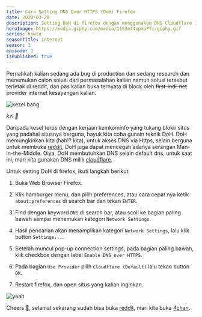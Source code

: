 ```yaml
---
title: Cara Setting DNS Over HTTPS (DoH) Firefox
date: 2020-03-20
description: Setting DoH di firefox dengan menggunakan DNS Cloudflare 1.1.1.1, EZ~
heroImage: https://media.giphy.com/media/11S3e44upmuPTi/giphy.gif
series: howto
seasonTitle: internet
season: 1
episode: 1
isPublished: true
---
```


Pernahkah kalian sedang ada bug di production dan sedang research dan menemukan calon solusi dari permasalahan kalian namun solusi tersebut terletak di reddit, dan pas kalian buka ternyata di block oleh ~~first-indi-net~~ provider internet kesayangan kalian.

![kezel bang](https://media.giphy.com/media/DOdsiolqbxCbm/giphy.gif).

_kzl 💢_

Daripada kesel terus dengan kerjaan kemkominfo yang tukang blokir situs yang padahal situsnya berguna, hayuk kita coba gunain teknik DoH. DoH memungkinkan kita (hah!? kita), untuk akses DNS via Https, selain berguna untuk membuka [reddit](https://reddit.com), DoH juga dapat mencegah adanya serangan Man-in-the-Middle. Oiya, DoH membutuhkan DNS selain default dns, untuk saat ini, mari kita gunakan DNS milik [cloudflare](https://1.1.1.1/).

Untuk setting DoH di firefox, ikuti langkah berikut:

1. Buka Web Browser Firefox.

2. Klik hamburger menu, dan pilih preferences, atau cara cepat nya ketik `about:preferences` di search bar dan tekan `ENTER`.

3. Find dengan keyword `DNS` di search bar, atau scoll ke bagian paling bawah sampai menemukan kategori `Network Settings`.

4. Hasil pencarian akan menampilkan kategori `Network Settings`, lalu klik button `Settings...`.

5. Setelah muncul pop-up connection settings, pada bagian paling bawah, klik checkbox dengan label `Enable DNS over HTTPS`.

6. Pada bagian `Use Provider` pilih `Cloudflare (Default)` lalu tekan button `OK`.

7. Restart firefox, dan open situs yang kalian inginkan.

![yeah](https://media.giphy.com/media/tyxovVLbfZdok/giphy.gif)

Cheers 🥂, selamat sekarang sudah bisa buka [reddit](https://reddit.com), mari kita buka [4chan](https://4chan.org/g).
